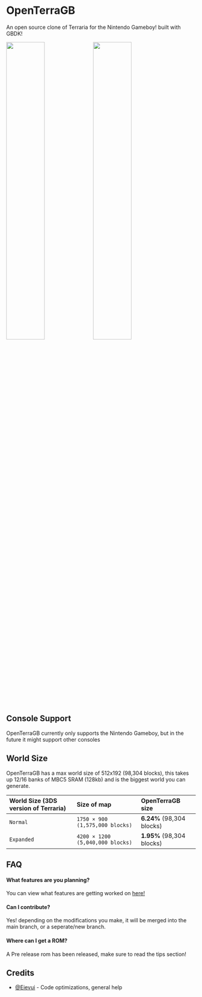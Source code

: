 
# OpenTerraGB

An open source clone of Terraria for the Nintendo Gameboy! built with GBDK!

<img src="https://user-images.githubusercontent.com/56765269/182480799-b396799e-ba15-4587-a792-8a8116075dc6.png" width="45%"></img> <img src="https://user-images.githubusercontent.com/56765269/180260422-41a0aff5-5e36-4386-aab2-77f024c29c47.png" width="45%"></img> 


## Console Support

OpenTerraGB currently only supports the Nintendo Gameboy, but in the future it might support other consoles


## World Size

OpenTerraGB has a max world size of 512x192 (98,304 blocks), this takes up 12/16 banks of MBC5 SRAM (128kb) and is the biggest world you can generate. 

| World Size (3DS version of Terraria) | Size of map | OpenTerraGB size |
| :----------------------------------- | :---------- | :---------------------- |
| `Normal`                             | `1750 × 900 (1,575,000 blocks)` | **6.24%** (98,304 blocks)  |
| `Expanded`                           | `4200 × 1200 (5,040,000 blocks)` | **1.95%** (98,304 blocks)  |

		
		
## FAQ

#### What features are you planning?

You can view what features are getting worked on [here!](https://trello.com/b/CcQzzyzf/openterragb)

#### Can I contribute?

Yes! depending on the modifications you make, it will be merged into the main branch, or a seperate/new branch.

#### Where can I get a ROM?

A Pre release rom has been released, make sure to read the tips section!

## Credits

- [@Eievui](https://github.com/eievui5) - Code optimizations, general help

